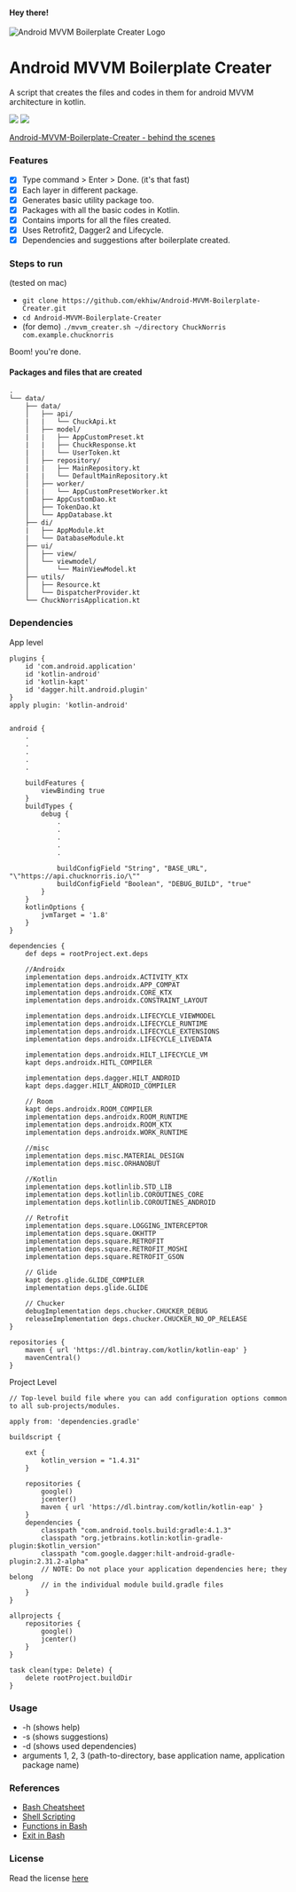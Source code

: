 #### Hey there!

![Android MVVM Boilerplate Creater Logo](https://github.com/thenishchalraj/Android-MVVM-Boilerplate-Creater/blob/main/assets/logo_thumb.png)
# Android MVVM Boilerplate Creater
A script that creates the files and codes in them for android MVVM architecture in kotlin.

<img src="https://img.shields.io/badge/Version-ekhiw-green" /> <img src="https://img.shields.io/badge/License-MIT-blue" />

[Android-MVVM-Boilerplate-Creater - behind the scenes](https://proandroiddev.com/android-mvvm-boilerplate-creater-behind-the-scenes-1184e6d26fd3)

### Features
- [x] Type command > Enter > Done. (it's that fast)
- [x] Each layer in different package.
- [x] Generates basic utility package too.
- [x] Packages with all the basic codes in Kotlin.
- [x] Contains imports for all the files created.
- [x] Uses Retrofit2, Dagger2 and Lifecycle.
- [x] Dependencies and suggestions after boilerplate created.

### Steps to run
(tested on mac)

* `git clone https://github.com/ekhiw/Android-MVVM-Boilerplate-Creater.git`
* `cd Android-MVVM-Boilerplate-Creater`
* (for demo) `./mvvm_creater.sh ~/directory ChuckNorris com.example.chucknorris`

Boom! you're done.

#### Packages and files that are created
```
.
└── data/
    ├── data/
    │   ├── api/
    |   |   └── ChuckApi.kt
    │   ├── model/
    |   |   ├── AppCustomPreset.kt
    |   |   ├── ChuckResponse.kt
    |   |   └── UserToken.kt
    │   ├── repository/
    |   |   ├── MainRepository.kt
    |   |   └── DefaultMainRepository.kt
    │   ├── worker/
    |   |   └── AppCustomPresetWorker.kt
    │   ├── AppCustomDao.kt
    │   ├── TokenDao.kt
    │   └── AppDatabase.kt
    ├── di/
    |   ├── AppModule.kt
    |   └── DatabaseModule.kt
    ├── ui/
    │   ├── view/
    │   └── viewmodel/
    │       └── MainViewModel.kt
    ├── utils/
    │   ├── Resource.kt
    │   └── DispatcherProvider.kt
    └── ChuckNorrisApplication.kt
```
### Dependencies
App level
```
plugins {
    id 'com.android.application'
    id 'kotlin-android'
    id 'kotlin-kapt'
    id 'dagger.hilt.android.plugin'
}
apply plugin: 'kotlin-android'


android {
    .
    .
    .
    .
    .
    
    buildFeatures {
        viewBinding true
    }
    buildTypes {
        debug {
            .
            .
            .
            .
            .
            
            buildConfigField "String", "BASE_URL", "\"https://api.chucknorris.io/\""
            buildConfigField "Boolean", "DEBUG_BUILD", "true"
        }
    }
    kotlinOptions {
        jvmTarget = '1.8'
    }
}

dependencies {
    def deps = rootProject.ext.deps

    //Androidx
    implementation deps.androidx.ACTIVITY_KTX 
    implementation deps.androidx.APP_COMPAT 
    implementation deps.androidx.CORE_KTX 
    implementation deps.androidx.CONSTRAINT_LAYOUT 

    implementation deps.androidx.LIFECYCLE_VIEWMODEL 
    implementation deps.androidx.LIFECYCLE_RUNTIME 
    implementation deps.androidx.LIFECYCLE_EXTENSIONS 
    implementation deps.androidx.LIFECYCLE_LIVEDATA 

    implementation deps.androidx.HILT_LIFECYCLE_VM 
    kapt deps.androidx.HITL_COMPILER 

    implementation deps.dagger.HILT_ANDROID 
    kapt deps.dagger.HILT_ANDROID_COMPILER 

    // Room
    kapt deps.androidx.ROOM_COMPILER
    implementation deps.androidx.ROOM_RUNTIME
    implementation deps.androidx.ROOM_KTX
    implementation deps.androidx.WORK_RUNTIME

    //misc
    implementation deps.misc.MATERIAL_DESIGN 
    implementation deps.misc.ORHANOBUT

    //Kotlin
    implementation deps.kotlinlib.STD_LIB 
    implementation deps.kotlinlib.COROUTINES_CORE 
    implementation deps.kotlinlib.COROUTINES_ANDROID 

    // Retrofit
    implementation deps.square.LOGGING_INTERCEPTOR
    implementation deps.square.OKHTTP 
    implementation deps.square.RETROFIT 
    implementation deps.square.RETROFIT_MOSHI
    implementation deps.square.RETROFIT_GSON 

    // Glide
    kapt deps.glide.GLIDE_COMPILER
    implementation deps.glide.GLIDE

    // Chucker
    debugImplementation deps.chucker.CHUCKER_DEBUG
    releaseImplementation deps.chucker.CHUCKER_NO_OP_RELEASE
}

repositories {
    maven { url 'https://dl.bintray.com/kotlin/kotlin-eap' }
    mavenCentral()
}

```

Project Level
```
// Top-level build file where you can add configuration options common to all sub-projects/modules.

apply from: 'dependencies.gradle'

buildscript {

    ext {
        kotlin_version = "1.4.31"
    }

    repositories {
        google()
        jcenter()
        maven { url 'https://dl.bintray.com/kotlin/kotlin-eap' }
    }
    dependencies {
        classpath "com.android.tools.build:gradle:4.1.3"
        classpath "org.jetbrains.kotlin:kotlin-gradle-plugin:$kotlin_version"
        classpath "com.google.dagger:hilt-android-gradle-plugin:2.31.2-alpha"
        // NOTE: Do not place your application dependencies here; they belong
        // in the individual module build.gradle files
    }
}

allprojects {
    repositories {
        google()
        jcenter()
    }
}

task clean(type: Delete) {
    delete rootProject.buildDir
}
```


### Usage
* -h (shows help)
* -s (shows suggestions)
* -d (shows used dependencies)
* arguments 1, 2, 3 (path-to-directory, base application name, application package name)

### References
* [Bash Cheatsheet](https://devhints.io/bash)
* [Shell Scripting](https://tecadmin.net/tutorial/bash-scripting/)
* [Functions in Bash](https://linuxize.com/post/bash-functions/)
* [Exit in Bash](https://askubuntu.com/questions/892604/what-is-the-meaning-of-exit-0-exit-1-and-exit-2-in-a-bash-script)

### License
Read the license [here](https://github.com/thenishchalraj/Android-MVVM-Boilerplate-Creater/blob/main/LICENSE)

